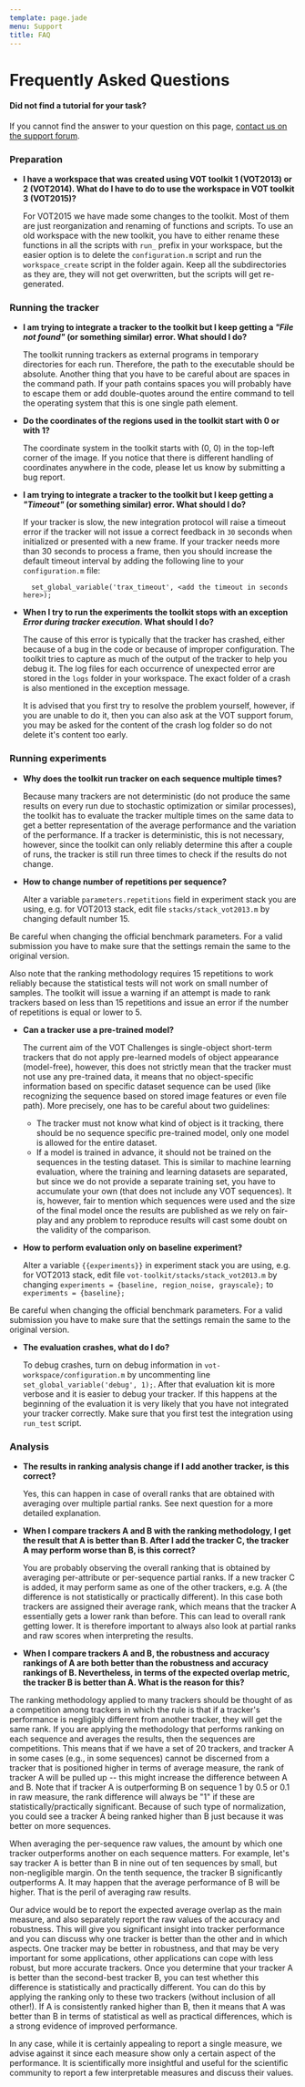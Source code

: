 ```yaml
---
template: page.jade
menu: Support
title: FAQ
---
```


# Frequently Asked Questions

<div class="alert alert-info" role="alert">
<div class="icon-left"><i class="glyphicon glyphicon-question-sign hugeicon"></i> </div>
<h4>Did not find a tutorial for your task?</h4>

If you cannot find the answer to your question on this page, <a href="https://groups.google.com/forum/?hl=en#!forum/votchallenge-help"> contact us on the support forum</a>.
</div>

### Preparation

- **I have a workspace that was created using VOT toolkit 1 (VOT2013) or 2 (VOT2014). What do I have to do to use the workspace in VOT toolkit 3 (VOT2015)?**

   For VOT2015 we have made some changes to the toolkit. Most of them are just reorganization and renaming of functions and scripts. To use an old workspace with the new toolkit, you have to either rename these functions in all the scripts with `run_` prefix in your workspace, but the easier option is to delete the `configuration.m` script and run the `workspace_create` script in the folder again. Keep all the subdirectories as they are, they will not get overwritten, but the scripts will get re-generated.

### Running the tracker

- **I am trying to integrate a tracker to the toolkit but I keep getting a *"File not found"* (or something similar) error. What should I do?**

   The toolkit running trackers as external programs in temporary directories for each run. Therefore, the path to the executable should be absolute. Another thing that you have to be careful about are spaces in the command path. If your path contains spaces you will probably have to escape them or add double-quotes around the entire command to tell the operating system that this is one single path element.

- **Do the coordinates of the regions used in the toolkit start with 0 or with 1?**

   The coordinate system in the toolkit starts with (0, 0) in the top-left corner of the image. If you notice that there is different handling of coordinates anywhere in the code, please let us know by submitting a bug report.

- **I am trying to integrate a tracker to the toolkit but I keep getting a *"Timeout"* (or something similar) error. What should I do?**

   If your tracker is slow, the new integration protocol will raise a timeout error if the tracker will not issue a correct feedback in `30` seconds when initialized or presented with a new frame. If your tracker needs more than 30 seconds to process a frame, then you should increase the default timeout interval by adding the following line to your `configuration.m` file:

        set_global_variable('trax_timeout', <add the timeout in seconds here>);

- **When I try to run the experiments the toolkit stops with an exception *Error during tracker execution*. What should I do?**

   The cause of this error is typically that the tracker has crashed, either because of a bug in the code or because of improper configuration. The toolkit tries to capture as much of the output of the tracker to help you debug it. The log files for each occurrence of unexpected error are stored in the `logs` folder in your workspace. The exact folder of a crash is also mentioned in the exception message.

   It is advised that you first try to resolve the problem yourself, however, if you are unable to do it, then you can also ask at the VOT support forum, you may be asked for the content of the crash log folder so do not delete it's content too early.

### Running experiments

- **Why does the toolkit run tracker on each sequence multiple times?**

    Because many trackers are not deterministic (do not produce the same results on every run due to stochastic optimization or similar processes), the toolkit has to evaluate the tracker multiple times on the same data to get a better representation of the average performance and the variation of the performance. If a tracker is deterministic, this is not necessary, however, since the toolkit can only reliably determine this after a couple of runs, the tracker is still run three times to check if the results do not change.

- **How to change number of repetitions per sequence?**

   Alter a variable `parameters.repetitions` field in experiment stack you are using, e.g. for VOT2013 stack, edit file `stacks/stack_vot2013.m` by changing default number 15.

<div class="alert alert-warning" role="alert">
Be careful when changing the official benchmark parameters. For a valid submission you have to make sure that the settings remain the same to the original version. </br>

Also note that the ranking methodology requires 15 repetitions to work reliably because the statistical tests will not work on small number of samples. The toolkit will issue a warning if an attempt is made to rank trackers based on less than 15 repetitions and issue an error if the number of repetitions is equal or lower to 5.
</div>

- **Can a tracker use a pre-trained model?**

    The current aim of the VOT Challenges is single-object short-term trackers that do not apply pre-learned models of object appearance (model-free), however, this does not strictly mean that the tracker must not use any pre-trained data, it means that no object-specific information based on specific dataset sequence can be used (like recognizing the sequence based on stored image features or even file path). More precisely, one has to be careful about two guidelines:

     - The tracker must not know what kind of object is it tracking, there should be no sequence specific pre-trained model, only one model is allowed for the entire dataset.
     - If a model is trained in advance, it should not be trained on the sequences in the testing dataset. This is similar to machine learning evaluation, where the training and learning datasets are separated, but since we do not provide a separate training set, you have to accumulate your own (that does not include any VOT sequences). It is, however, fair to mention which sequences were used and the size of the final model once the results are published as we rely on fair-play and any problem to reproduce results will cast some doubt on the validity of the comparison.

- **How to perform evaluation only on baseline experiment?**

  Alter a variable `{{experiments}}` in experiment stack you are using, e.g. for VOT2013 stack, edit file `vot-toolkit/stacks/stack_vot2013.m` by changing `experiments = {baseline, region_noise, grayscale};` to `experiments = {baseline};`

<div class="alert alert-warning" role="alert">
Be careful when changing the official benchmark parameters. For a valid submission you have to make sure that the settings remain the same to the original version.
</div>

- **The evaluation crashes, what do I do?**

  To debug crashes, turn on debug information in `vot-workspace/configuration.m` by uncommenting line `set_global_variable('debug', 1);`. After that evaluation kit is more verbose and it is easier to debug your tracker. If this happens at the beginning of the evaluation it is very likely that you have not integrated your tracker correctly. Make sure that you first test the integration using `run_test` script.

### Analysis

- **The results in ranking analysis change if I add another tracker, is this correct?**

  Yes, this can happen in case of overall ranks that are obtained with averaging over multiple partial ranks. See next question for a more detailed explanation.

- **When I compare trackers A and B with the ranking methodology, I get the result that A is better than B. After I add the tracker C, the tracker A may perform worse than B, is this correct?**

  You are probably observing the overall ranking that is obtained by averaging per-attribute or per-sequence partial ranks. If a new tracker C is added, it may perform same as one of the other trackers, e.g. A (the difference is not statistically or practically different). In this case both trackers are assigned their average rank, which means that the tracker A essentially gets a lower rank than before. This can lead to overall rank getting lower. It is therefore important to always also look at partial ranks and raw scores when interpreting the results.

- **When I compare trackers A and B, the robustness and accuracy rankings of A are both better than the robustness and accuracy rankings of B. Nevertheless, in terms of the expected overlap metric, the tracker B is better than A. What is the reason for this?**

The ranking methodology applied to many trackers should be thought of as a competition among trackers in which the rule is that if a tracker's performance is negligibly different from another tracker, they will get the same rank. If you are applying the methodology that performs ranking on each sequence and averages the results, then the sequences are competitions. This means that if we have a set of 20 trackers, and tracker A in some cases (e.g., in some sequences) cannot be discerned from a tracker that is positioned higher in terms of average measure, the rank of tracker A will be pulled up -- this might increase the difference between A and B. Note that if tracker A is outperforming B on sequence 1 by 0.5 or 0.1 in raw measure, the rank difference will always be "1" if these are statistically/practically significant. Because of such type of normalization, you could see a tracker A being ranked higher than B just because it was better on more sequences.

When averaging the per-sequence raw values, the amount by which one tracker outperforms another on each sequence matters. For example, let's say tracker A is better than B in nine out of ten sequences by small, but non-negligible margin. On the tenth sequence, the tracker B significantly outperforms A. It may happen that the average performance of B will be higher. That is the peril of averaging raw results.

Our advice would be to report the expected average overlap as the main measure, and also separately report the raw values of the accuracy and robustness. This will give you significant insight into tracker performance and you can discuss why one tracker is better than the other and in which aspects. One tracker may be better in robustness, and that may be very important for some applications, other applications can cope with less robust, but more accurate trackers. Once you determine that your tracker A is better than the second-best tracker B, you can test whether this difference is statistically and practically different. You can do this by applying the ranking only to these two trackers (without inclusion of all other!). If A is consistently ranked higher than B, then it means that A was better than B in terms of statistical as well as practical differences, which is a strong evidence of improved performance.

In any case, while it is certainly appealing to report a single measure, we advise against it since each measure show only a certain aspect of the performance. It is scientifically more insightful and useful for the scientific community to report a few interpretable measures and discuss their values.

